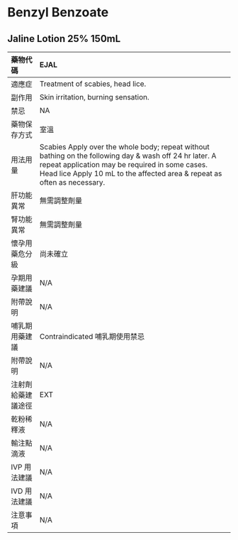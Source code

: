 # Benzyl Benzoate

## Jaline Lotion 25% 150mL

| 藥物代碼 | EJAL |
| :--- | :--- |
| 適應症 | Treatment of scabies, head lice. |
| 副作用 | Skin irritation, burning sensation. |
| 禁忌 | NA |
| 藥物保存方式 | 室溫 |
| 用法用量 | Scabies Apply over the whole body; repeat without bathing on the following day & wash off 24 hr later. A repeat application may be required in some cases. Head lice Apply 10 mL to the affected area & repeat as often as necessary. |
| 肝功能異常 | 無需調整劑量 |
| 腎功能異常 | 無需調整劑量 |
| 懷孕用藥危分級 | 尚未確立 |
| 孕期用藥建議 | N/A |
| 附帶說明 | N/A |
| 哺乳期用藥建議 | Contraindicated 哺乳期使用禁忌 |
| 附帶說明 | N/A |
| 注射劑給藥建議途徑 | EXT |
| 乾粉稀釋液 | N/A |
| 輸注點滴液 | N/A |
| IVP 用法建議 | N/A |
| IVD 用法建議 | N/A |
| 注意事項 | N/A |

